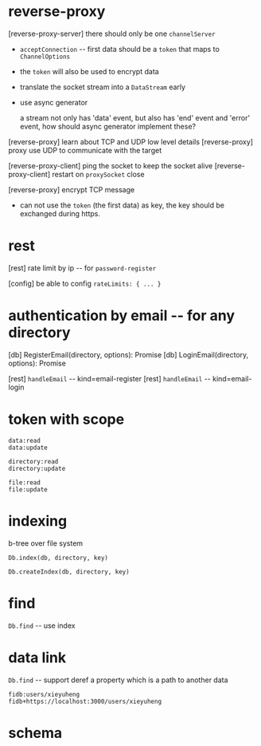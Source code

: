 # reverse-proxy

[reverse-proxy-server] there should only be one `channelServer`

- `acceptConnection` -- first data should be a `token` that maps to `ChannelOptions`

- the `token` will also be used to encrypt data

- translate the socket stream into a `DataStream` early

- use async generator

  a stream not only has 'data' event,
  but also has 'end' event and 'error' event,
  how should async generator implement these?

[reverse-proxy] learn about TCP and UDP low level details
[reverse-proxy] proxy use UDP to communicate with the target

[reverse-proxy-client] ping the socket to keep the socket alive
[reverse-proxy-client] restart on `proxySocket` close

[reverse-proxy] encrypt TCP message

- can not use the `token` (the first data) as key,
  the key should be exchanged during https.

# rest

[rest] rate limit by ip -- for `password-register`

[config] be able to config `rateLimits: { ... }`

# authentication by email -- for any directory

[db] RegisterEmail(directory, options): Promise<void>
[db] LoginEmail(directory, options): Promise<Token>

[rest] `handleEmail` -- kind=email-register
[rest] `handleEmail` -- kind=email-login

# token with scope

```
data:read
data:update

directory:read
directory:update

file:read
file:update
```

# indexing

b-tree over file system

`Db.index(db, directory, key)`

`Db.createIndex(db, directory, key)`

# find

`Db.find` -- use index

# data link

`Db.find` -- support deref a property which is a path to another data

```
fidb:users/xieyuheng
fidb+https://localhost:3000/users/xieyuheng
```

# schema
